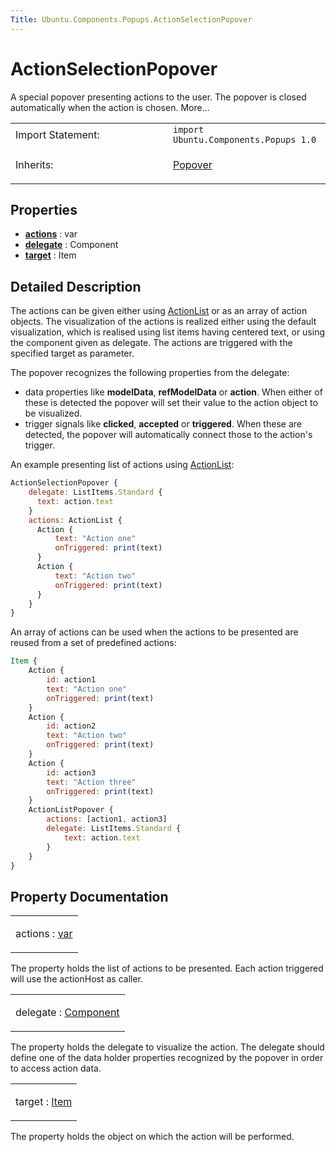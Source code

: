 ```yaml
---
Title: Ubuntu.Components.Popups.ActionSelectionPopover
---
```

        
ActionSelectionPopover
======================

<span class="subtitle"></span>
A special popover presenting actions to the user. The popover is closed automatically when the action is chosen. More...

<table>
<colgroup>
<col width="50%" />
<col width="50%" />
</colgroup>
<tbody>
<tr class="odd">
<td>Import Statement:</td>
<td><code>import Ubuntu.Components.Popups 1.0</code></td>
</tr>
<tr class="even">
<td>Inherits:</td>
<td><p><a href="Ubuntu.Components.Popups.Popover.md">Popover</a></p></td>
</tr>
</tbody>
</table>

<span id="properties"></span>
Properties
----------

-   ****[actions](#actions-prop)**** : var
-   ****[delegate](#delegate-prop)**** : Component
-   ****[target](#target-prop)**** : Item

<span id="details"></span>
Detailed Description
--------------------

The actions can be given either using [ActionList](../Ubuntu.Components.ActionList.md) or as an array of action objects. The visualization of the actions is realized either using the default visualization, which is realised using list items having centered text, or using the component given as delegate. The actions are triggered with the specified target as parameter.

The popover recognizes the following properties from the delegate:

-   data properties like **modelData**, **refModelData** or **action**. When either of these is detected the popover will set their value to the action object to be visualized.
-   trigger signals like **clicked**, **accepted** or **triggered**. When these are detected, the popover will automatically connect those to the action's trigger.

An example presenting list of actions using [ActionList](../Ubuntu.Components.ActionList.md):

``` qml
ActionSelectionPopover {
    delegate: ListItems.Standard {
      text: action.text
    }
    actions: ActionList {
      Action {
          text: "Action one"
          onTriggered: print(text)
      }
      Action {
          text: "Action two"
          onTriggered: print(text)
      }
    }
}
```

An array of actions can be used when the actions to be presented are reused from a set of predefined actions:

``` qml
Item {
    Action {
        id: action1
        text: "Action one"
        onTriggered: print(text)
    }
    Action {
        id: action2
        text: "Action two"
        onTriggered: print(text)
    }
    Action {
        id: action3
        text: "Action three"
        onTriggered: print(text)
    }
    ActionListPopover {
        actions: [action1, action3]
        delegate: ListItems.Standard {
            text: action.text
        }
    }
}
```

Property Documentation
----------------------

<table>
<colgroup>
<col width="100%" />
</colgroup>
<tbody>
<tr class="odd">
<td><p><span id="actions-prop"></span><span class="name">actions</span> : <span class="type"><a href="http://qt-project.org/doc/qt-5.3/qml-var.html">var</a></span></p></td>
</tr>
</tbody>
</table>

The property holds the list of actions to be presented. Each action triggered will use the actionHost as caller.

<table>
<colgroup>
<col width="100%" />
</colgroup>
<tbody>
<tr class="odd">
<td><p><span id="delegate-prop"></span><span class="name">delegate</span> : <span class="type"><a href="QtQml.Component.md">Component</a></span></p></td>
</tr>
</tbody>
</table>

The property holds the delegate to visualize the action. The delegate should define one of the data holder properties recognized by the popover in order to access action data.

<table>
<colgroup>
<col width="100%" />
</colgroup>
<tbody>
<tr class="odd">
<td><p><span id="target-prop"></span><span class="name">target</span> : <span class="type"><a href="QtQuick.Item.md">Item</a></span></p></td>
</tr>
</tbody>
</table>

The property holds the object on which the action will be performed.

